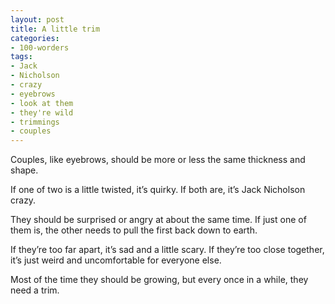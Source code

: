 ```yaml
---
layout: post
title: A little trim
categories:
- 100-worders
tags:
- Jack
- Nicholson
- crazy
- eyebrows
- look at them
- they're wild
- trimmings
- couples
---
```

Couples, like eyebrows, should be more or less the same thickness and shape.

If one of two is a little twisted, it’s quirky. If both are, it’s Jack Nicholson crazy.

They should be surprised or angry at about the same time. If just one of them is, the other needs to pull the first back down to earth.

If they’re too far apart, it’s sad and a little scary. If they’re too close together, it’s just weird and uncomfortable for everyone else.

Most of the time they should be growing, but every once in a while, they need a trim.
